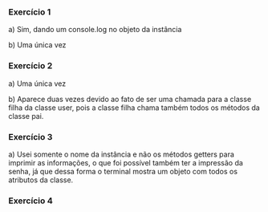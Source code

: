 ### Exercício 1

a) Sim, dando um console.log no objeto da instância

b) Uma única vez


### Exercício 2

a) Uma única vez

b) Aparece duas vezes devido ao fato de ser uma chamada para a classe filha da classe user, pois a classe filha chama também todos os métodos da classe pai.

### Exercício 3

a) Usei somente o nome da instância e não os métodos getters para imprimir as informações, o que foi possível também ter a impressão da senha, já que dessa forma o terminal mostra um objeto com todos os atributos da classe.

### Exercício 4